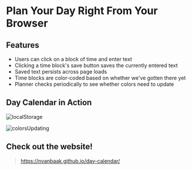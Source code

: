 # Plan Your Day Right From Your Browser

## Features

* Users can click on a block of time and enter text
* Clicking a time block's save button saves the currently entered text
* Saved text persists across page loads
* Time blocks are color-coded based on whether we've gotten there yet
* Planner checks periodically to see whether colors need to update

## Day Calendar in Action

![localStorage](.Assets/ls-ss.png)

![colorsUpdating](.Assets/colors-ss.png)

## Check out the website!

> https://nvanbaak.github.io/day-calendar/
